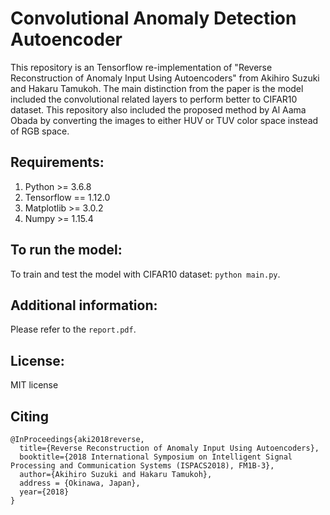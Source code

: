 # Convolutional Anomaly Detection Autoencoder
This repository is an Tensorflow re-implementation of "Reverse Reconstruction of Anomaly Input Using Autoencoders" from Akihiro Suzuki and Hakaru Tamukoh. The main distinction from the paper is the model included the convolutional related layers to perform better to CIFAR10 dataset. This repository also included the proposed method by Al Aama Obada by converting the images to either HUV or TUV color space instead of RGB space.

## Requirements:
  1. Python >= 3.6.8
  2. Tensorflow == 1.12.0
  3. Matplotlib >= 3.0.2
  4. Numpy >= 1.15.4 

## To run the model:
To train and test the model with CIFAR10 dataset: `python main.py`.

## Additional information:
Please refer to the `report.pdf`.

## License:
MIT license

## Citing
```
@InProceedings{aki2018reverse,
  title={Reverse Reconstruction of Anomaly Input Using Autoencoders},
  booktitle={2018 International Symposium on Intelligent Signal Processing and Communication Systems (ISPACS2018), FM1B-3},
  author={Akihiro Suzuki and Hakaru Tamukoh},
  address = {Okinawa, Japan},
  year={2018}
}
```
